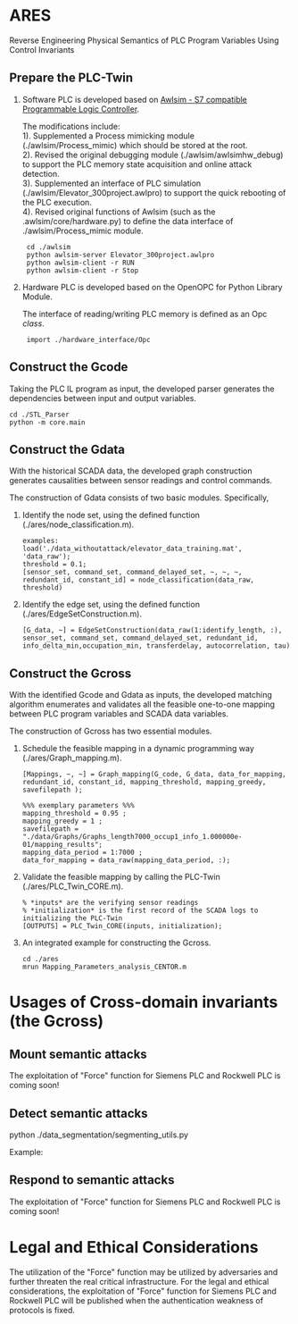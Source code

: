 # ARES
Reverse Engineering Physical Semantics of PLC Program Variables Using Control Invariants


## Prepare the PLC-Twin
1. Software PLC is developed based on [Awlsim - S7 compatible Programmable Logic Controller](https://github.com/mbuesch/awlsim).

	The modifications include: <br>
	1). Supplemented a Process mimicking module (./awlsim/Process_mimic) which should be stored at the root. <br>
	2). Revised the original debugging module (./awlsim/awlsimhw_debug) to support the PLC memory state acquisition and online attack detection. <br>
	3). Supplemented an interface of PLC simulation (./awlsim/Elevator_300project.awlpro) to support the quick rebooting of the PLC execution. <br>
	4). Revised original functions of Awlsim (such as the .awlsim/core/hardware.py) to define the data interface of ./awlsim/Process_mimic module. <br>

		cd ./awlsim
		python awlsim-server Elevator_300project.awlpro
		python awlsim-client -r RUN  
		python awlsim-client -r Stop 

2. Hardware PLC is developed based on the OpenOPC for Python Library Module. 

	The interface of reading/writing PLC memory is defined as an Opc *class*. 

		import ./hardware_interface/Opc
		
## Construct the Gcode <br>
Taking the PLC IL program as input, the developed parser generates the dependencies between input and output variables. <br>

	cd ./STL_Parser
	python -m core.main

## Construct the Gdata <br>

With the historical SCADA data, the developed graph construction generates causalities between sensor readings and control commands. 

The construction of Gdata consists of two basic modules. Specifically, <br>
1. Identify the node set, using the defined function (./ares/node_classification.m). 
	
	```
	examples:
	load('./data_withoutattack/elevator_data_training.mat', 'data_raw'); 
	threshold = 0.1;
	[sensor_set, command_set, command_delayed_set, ~, ~, ~, redundant_id, constant_id] = node_classification(data_raw, threshold)
	```

2. Identify the edge set, using the defined function (./ares/EdgeSetConstruction.m). 
	
	```
	[G_data, ~] = EdgeSetConstruction(data_raw(1:identify_length, :), sensor_set, command_set, command_delayed_set, redundant_id, info_delta_min,occupation_min, transferdelay, autocorrelation, tau)
	```


## Construct the Gcross <br>

With the identified Gcode and Gdata as inputs, the developed matching algorithm enumerates and validates all the feasible one-to-one mapping between PLC program variables and SCADA data variables. 

The construction of Gcross has two essential modules. 
1. Schedule the feasible mapping in a dynamic programming way (./ares/Graph_mapping.m). 

	```
	[Mappings, ~, ~] = Graph_mapping(G_code, G_data, data_for_mapping, redundant_id, constant_id, mapping_threshold, mapping_greedy, savefilepath );

	%%% exemplary parameters %%%
	mapping_threshold = 0.95 ;
	mapping_greedy = 1 ;
	savefilepath = "./data/Graphs/Graphs_length7000_occup1_info_1.000000e-01/mapping_results"; 
	mapping_data_period = 1:7000 ; 
	data_for_mapping = data_raw(mapping_data_period, :);
	```
2. Validate the feasible mapping by calling the PLC-Twin (./ares/PLC_Twin_CORE.m). 
	
	```
	% *inputs* are the verifying sensor readings  
	% *initialization* is the first record of the SCADA logs to initializing the PLC-Twin  
	[OUTPUTS] = PLC_Twin_CORE(inputs, initialization); 
	```

3. An integrated example for constructing the Gcross. 
	
	```
	cd ./ares
	mrun Mapping_Parameters_analysis_CENTOR.m 
	```

# Usages of Cross-domain invariants (the Gcross)

## Mount semantic attacks <br>

The exploitation of "Force" function for Siemens PLC and Rockwell PLC is coming soon!

## Detect semantic attacks <br>

python ./data_segmentation/segmenting_utils.py

Example: 

## Respond to semantic attacks <br>

The exploitation of "Force" function for Siemens PLC and Rockwell PLC is coming soon!




# Legal and Ethical Considerations <br>

<!-- The response to semantic attacks utilizes the "Force" function of industrial communication protocols. However,  -->
The utilization of the "Force" function may be utilized by adversaries and further threaten the real critical infrastructure. For the legal and ethical considerations, the exploitation of "Force" function for Siemens PLC and Rockwell PLC will be published when the authentication weakness of protocols is fixed. 

